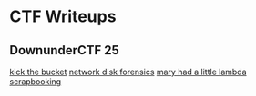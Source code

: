 # CTF Writeups
## DownunderCTF 25
[kick the bucket](./downunderCTF_25/kick_the_bucket.md)
[network disk forensics](./downunderCTF_25/network_disc_forensics.md)
[mary had a little lambda](./downunderCTF_25/mary_had_a_little_lambda.md)
[scrapbooking](./downunderCTF_25/scrapbooking.md)


